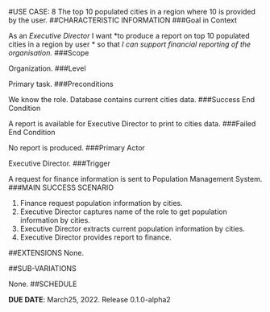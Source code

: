#USE CASE: 8 The top 10 populated cities in a region where 10 is provided by the user.
##CHARACTERISTIC INFORMATION
###Goal in Context

As an *Executive Director* I want *to produce a report on top 10 populated cities in a region by user * so that *I can support financial reporting of the organisation.*
###Scope

Organization.
###Level

Primary task.
###Preconditions

We know the role. Database contains current cities data.
###Success End Condition

A report is available for Executive Director to print to cities data.
###Failed End Condition

No report is produced.
###Primary Actor

Executive Director.
###Trigger

A request for finance information is sent to Population Management System.
###MAIN SUCCESS SCENARIO

1. Finance request population information by cities.
2. Executive Director captures name of the role to get population information by cities.
3. Executive Director extracts current population information by cities.
4. Executive Director provides report to finance.

##EXTENSIONS
None.


##SUB-VARIATIONS

None.
##SCHEDULE

**DUE DATE**: March25, 2022. Release 0.1.0-alpha2